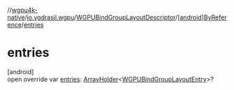 //[wgpu4k-native](../../../../index.md)/[io.ygdrasil.wgpu](../../index.md)/[WGPUBindGroupLayoutDescriptor](../index.md)/[[android]ByReference](index.md)/[entries](entries.md)

# entries

[android]\
open override var [entries](entries.md): [ArrayHolder](../../../ffi/-array-holder/index.md)&lt;[WGPUBindGroupLayoutEntry](../../-w-g-p-u-bind-group-layout-entry/index.md)&gt;?